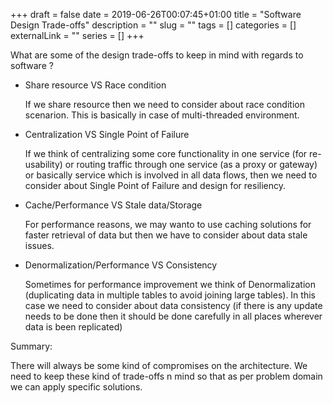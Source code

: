 +++ 
draft = false
date = 2019-06-26T00:07:45+01:00
title = "Software Design Trade-offs"
description = ""
slug = "" 
tags = []
categories = []
externalLink = ""
series = []
+++

What are some of the design trade-offs to keep in mind with regards to software ?

* Share resource VS Race condition
	
	If we share resource then we need to consider about race condition scenarion. This is basically in case of multi-threaded environment.
	
* Centralization VS Single Point of Failure

	If we think of centralizing some core functionality in one service (for re-usability) or routing traffic through one service (as a proxy or gateway) or basically service which is involved in all data flows, then we need to consider about Single Point of Failure and design for resiliency.
	
* Cache/Performance VS Stale data/Storage

	For performance reasons, we may wanto to use caching solutions for faster retrieval of data but then we have to consider about data stale issues.
	
* Denormalization/Performance VS Consistency 

	Sometimes for performance improvement we think of Denormalization (duplicating data in multiple tables to avoid joining large tables). In this case
	we need to consider about data consistency (if there is any update needs to be done then it should be done carefully in all places wherever data is been replicated)
	

Summary:

There will always be some kind of compromises on the architecture. We need to keep these kind of trade-offs n mind so that as per problem domain we can apply specific solutions.
